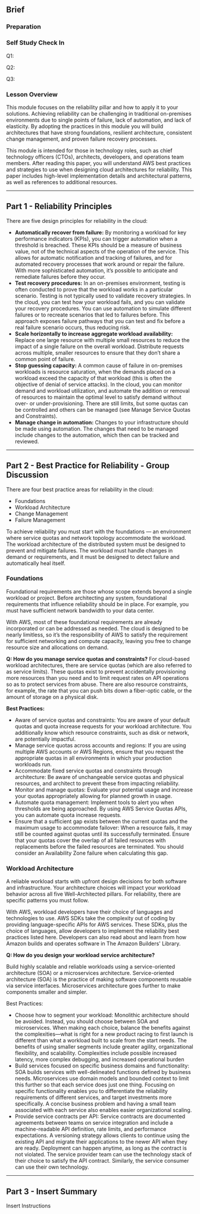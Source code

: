## Brief

### Preparation


### Self Study Check In

Q1:

Q2:

Q3:

### Lesson Overview

This module focuses on the reliability pillar and how to apply it to your solutions. Achieving reliability can be challenging in traditional on-premises environments due to single points of failure, lack of automation, and lack of elasticity. By adopting the practices in this module you will build architectures that have strong foundations, resilient architecture, consistent change management, and proven failure recovery processes.

This module is intended for those in technology roles, such as chief technology officers (CTOs), architects, developers, and operations team members. After reading this paper, you will understand AWS best practices and strategies to use when designing cloud architectures for reliability. This paper includes high-level implementation details and architectural patterns, as well as references to additional resources.


---

## Part 1 - Reliability Principles

There are five design principles for reliability in the cloud:

- **Automatically recover from failure:** By monitoring a workload for key performance indicators (KPIs), you can trigger automation when a threshold is breached. These KPIs should be a measure of business value, not of the technical aspects of the operation of the service. This allows for automatic notification and tracking of failures, and for automated recovery processes that work around or repair the failure. With more sophisticated automation, it’s possible to anticipate and remediate failures before they occur.
- **Test recovery procedures:** In an on-premises environment, testing is often conducted to prove that the workload works in a particular scenario. Testing is not typically used to validate recovery strategies. In the cloud, you can test how your workload fails, and you can validate your recovery procedures. You can use automation to simulate different failures or to recreate scenarios that led to failures before. This approach exposes failure pathways that you can test and fix before a real failure scenario occurs, thus reducing risk.
- **Scale horizontally to increase aggregate workload availability:** Replace one large resource with multiple small resources to reduce the impact of a single failure on the overall workload. Distribute requests across multiple, smaller resources to ensure that they don’t share a common point of failure.
- **Stop guessing capacity:** A common cause of failure in on-premises workloads is resource saturation, when the demands placed on a workload exceed the capacity of that workload (this is often the objective of denial of service attacks). In the cloud, you can monitor demand and workload utilization, and automate the addition or removal of resources to maintain the optimal level to satisfy demand without over- or under-provisioning. There are still limits, but some quotas can be controlled and others can be managed (see Manage Service Quotas and Constraints).
- **Manage change in automation:** Changes to your infrastructure should be made using automation. The changes that need to be managed include changes to the automation, which then can be tracked and reviewed.


---

## Part 2 - Best Practice for Reliability - Group Discussion

There are four best practice areas for reliability in the cloud:

- Foundations
- Workload Architecture
- Change Management
- Failure Management


To achieve reliability you must start with the foundations — an environment where service quotas and network topology accommodate the workload. The workload architecture of the distributed system must be designed to prevent and mitigate failures. The workload must handle changes in demand or requirements, and it must be designed to detect failure and automatically heal itself.


### Foundations

Foundational requirements are those whose scope extends beyond a single workload or project. Before architecting any system, foundational requirements that influence reliability should be in place. For example, you must have sufficient network bandwidth to your data center.

With AWS, most of these foundational requirements are already incorporated or can be addressed as needed. The cloud is designed to be nearly limitless, so it’s the responsibility of AWS to satisfy the requirement for sufficient networking and compute capacity, leaving you free to change resource size and allocations on demand.

**Q: How do you manage service quotas and constraints?**
For cloud-based workload architectures, there are service quotas (which are also referred to as service limits). These quotas exist to prevent accidentally provisioning more resources than you need and to limit request rates on API operations so as to protect services from abuse. There are also resource constraints, for example, the rate that you can push bits down a fiber-optic cable, or the amount of storage on a physical disk.

**Best Practices:**
- Aware of service quotas and constraints: You are aware of your default quotas and quota increase requests for your workload architecture. You additionally know which resource constraints, such as disk or network, are potentially impactful.
- Manage service quotas across accounts and regions: If you are using multiple AWS accounts or AWS Regions, ensure that you request the appropriate quotas in all environments in which your production workloads run.
- Accommodate fixed service quotas and constraints through architecture: Be aware of unchangeable service quotas and physical resources, and architect to prevent these from impacting reliability.
- Monitor and manage quotas: Evaluate your potential usage and increase your quotas appropriately allowing for planned growth in usage.
- Automate quota management: Implement tools to alert you when thresholds are being approached. By using AWS Service Quotas APIs, you can automate quota increase requests.
- Ensure that a sufficient gap exists between the current quotas and the maximum usage to accommodate failover: When a resource fails, it may still be counted against quotas until its successfully terminated. Ensure that your quotas cover the overlap of all failed resources with replacements before the failed resources are terminated. You should consider an Availability Zone failure when calculating this gap.

### Workload Architecture

A reliable workload starts with upfront design decisions for both software and infrastructure. Your architecture choices will impact your workload behavior across all five Well-Architected pillars. For reliability, there are specific patterns you must follow.

With AWS, workload developers have their choice of languages and technologies to use. AWS SDKs take the complexity out of coding by providing language-specific APIs for AWS services. These SDKs, plus the choice of languages, allow developers to implement the reliability best practices listed here. Developers can also read about and learn from how Amazon builds and operates software in The Amazon Builders' Library.


**Q: How do you design your workload service architecture?**

Build highly scalable and reliable workloads using a service-oriented architecture (SOA) or a microservices architecture. Service-oriented architecture (SOA) is the practice of making software components reusable via service interfaces. Microservices architecture goes further to make components smaller and simpler.


Best Practices:
- Choose how to segment your workload: Monolithic architecture should be avoided. Instead, you should choose between SOA and microservices. When making each choice, balance the benefits against the complexities—what is right for a new product racing to first launch is different than what a workload built to scale from the start needs. The benefits of using smaller segments include greater agility, organizational flexibility, and scalability. Complexities include possible increased latency, more complex debugging, and increased operational burden
- Build services focused on specific business domains and functionality: SOA builds services with well-delineated functions defined by business needs. Microservices use domain models and bounded context to limit this further so that each service does just one thing. Focusing on specific functionality enables you to differentiate the reliability requirements of different services, and target investments more specifically. A concise business problem and having a small team associated with each service also enables easier organizational scaling.
- Provide service contracts per API: Service contracts are documented agreements between teams on service integration and include a machine-readable API definition, rate limits, and performance expectations. A versioning strategy allows clients to continue using the existing API and migrate their applications to the newer API when they are ready. Deployment can happen anytime, as long as the contract is not violated. The service provider team can use the technology stack of their choice to satisfy the API contract. Similarly, the service consumer can use their own technology.

---

## Part 3 - Insert Summary

Insert Instructions
